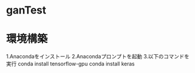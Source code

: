 # ganTest

# 環境構築
1.Anacondaをインストール
2.Anacondaプロンプトを起動
3.以下のコマンドを実行
conda install tensorflow-gpu
conda install keras
